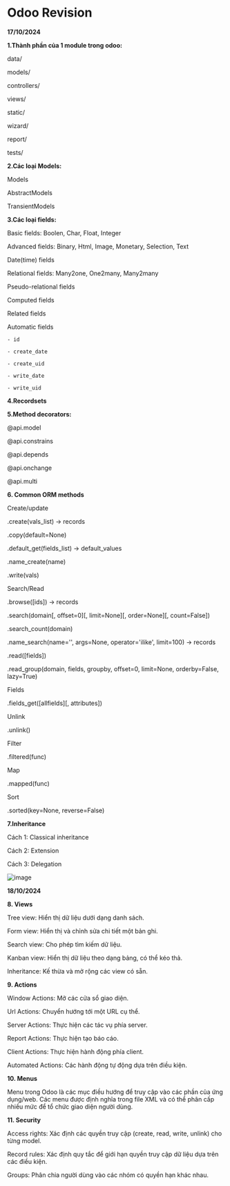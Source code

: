 # Odoo Revision
**17/10/2024**

**1.Thành phần của 1 module trong odoo:**

data/

models/

controllers/

views/

static/

wizard/

report/

tests/ 

**2.Các loại Models:**

Models

AbstractModels

TransientModels

**3.Các loại fields:**

Basic fields: Boolen, Char, Float, Integer

Advanced fields: Binary, Html, Image, Monetary, Selection, Text

Date(time) fields

Relational fields: Many2one, One2many, Many2many

Pseudo-relational fields

Computed fields

Related fields

Automatic fields

	- id
 
	- create_date
 
	- create_uid
 
	- write_date
 
	- write_uid

**4.Recordsets**

**5.Method decorators:**

@api.model

@api.constrains

@api.depends

@api.onchange

@api.multi

**6. Common ORM methods**

Create/update

.create(vals_list) -> records

.copy(default=None)

.default_get(fields_list) -> default_values

.name_create(name)

.write(vals)

Search/Read

.browse([ids]) -> records

.search(domain[, offset=0][, limit=None][, order=None][, count=False])

.search_count(domain)

.name_search(name='', args=None, operator='ilike', limit=100) → records

.read([fields])

.read_group(domain, fields, groupby, offset=0, limit=None, orderby=False, lazy=True)

Fields
 
.fields_get([allfields][, attributes])

Unlink
 
.unlink()

Filter
 
.filtered(func)

Map
 
.mapped(func)


Sort
 
.sorted(key=None, reverse=False)

**7.Inheritance**

Cách 1: Classical inheritance

Cách 2: Extension

Cách 3: Delegation

![image](https://github.com/user-attachments/assets/eaa8d1af-c467-4b3e-b065-13f4c37f99f9)


**18/10/2024**

**8. Views**

Tree view: Hiển thị dữ liệu dưới dạng danh sách.

Form view: Hiển thị và chỉnh sửa chi tiết một bản ghi.

Search view: Cho phép tìm kiếm dữ liệu.

Kanban view: Hiển thị dữ liệu theo dạng bảng, có thể kéo thả.

Inheritance: Kế thừa và mở rộng các view có sẵn.

**9. Actions**

Window Actions: Mở các cửa sổ giao diện.

Url Actions: Chuyển hướng tới một URL cụ thể.

Server Actions: Thực hiện các tác vụ phía server.

Report Actions: Thực hiện tạo báo cáo.

Client Actions: Thực hiện hành động phía client.

Automated Actions: Các hành động tự động dựa trên điều kiện.

**10. Menus**

Menu trong Odoo là các mục điều hướng để truy cập vào các phần của ứng dụng/web. Các menu được định nghĩa trong file XML và có thể phân cấp nhiều mức để tổ chức giao diện người dùng.

**11. Security**

Access rights: Xác định các quyền truy cập (create, read, write, unlink) cho từng model.

Record rules: Xác định quy tắc để giới hạn quyền truy cập dữ liệu dựa trên các điều kiện.

Groups: Phân chia người dùng vào các nhóm có quyền hạn khác nhau.


